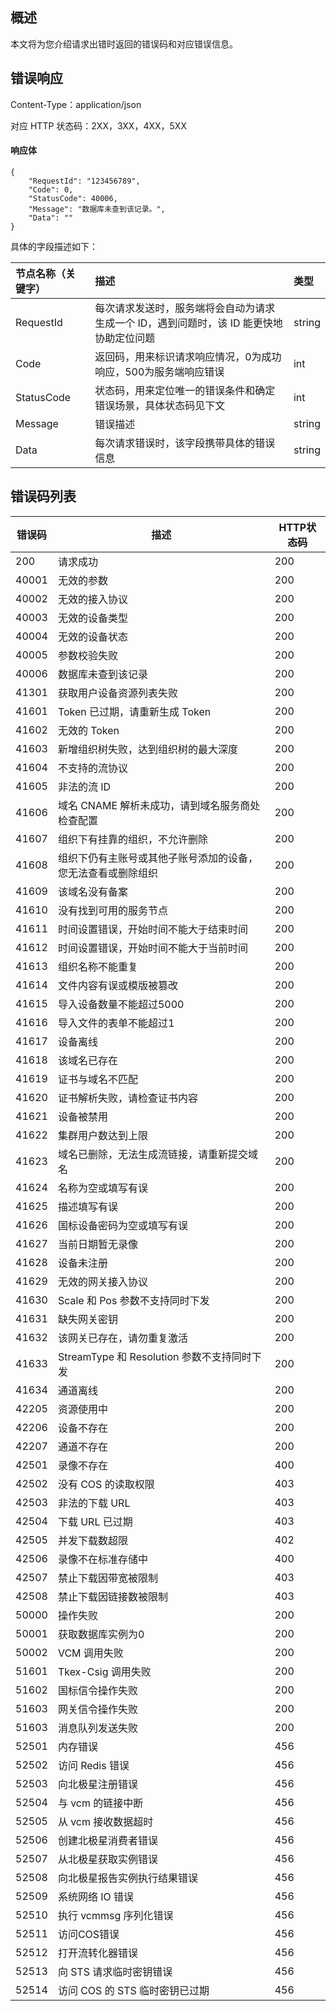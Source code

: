 ## 概述

本文将为您介绍请求出错时返回的错误码和对应错误信息。

## 错误响应

Content-Type：application/json

对应 HTTP 状态码：2XX，3XX，4XX，5XX

#### 响应体

```plaintext
{
	"RequestId": "123456789",
	"Code": 0,
	"StatusCode": 40006,
	"Message": "数据库未查到该记录。",
	"Data": ""
}
```

具体的字段描述如下：

| 节点名称（关键字） | 描述                                                         | 类型   |
| :----------------- | :----------------------------------------------------------- | :----- |
| RequestId          | 每次请求发送时，服务端将会自动为请求生成一个 ID，遇到问题时，该 ID 能更快地协助定位问题 | string |
| Code               | 返回码，用来标识请求响应情况，0为成功响应，500为服务端响应错误 | int    |
| StatusCode         | 状态码，用来定位唯一的错误条件和确定错误场景，具体状态码见下文 | int    |
| Message            | 错误描述                                                     | string |
| Data               | 每次请求错误时，该字段携带具体的错误信息                     | string |

## 错误码列表

| 错误码 | 描述                                                         | HTTP状态码 |
| ------ | ------------------------------------------------------------ | ---------- |
| 200    | 请求成功                                                     | 200        |
| 40001  | 无效的参数                                                   | 200        |
| 40002  | 无效的接入协议                                               | 200        |
| 40003  | 无效的设备类型                                               | 200        |
| 40004  | 无效的设备状态                                               | 200        |
| 40005  | 参数校验失败                                                 | 200        |
| 40006  | 数据库未查到该记录                                           | 200        |
| 41301  | 获取用户设备资源列表失败                                     | 200        |
| 41601  | Token 已过期，请重新生成 Token                                 | 200        |
| 41602  | 无效的 Token                                                  | 200        |
| 41603  | 新增组织树失败，达到组织树的最大深度                         | 200        |
| 41604  | 不支持的流协议                                               | 200        |
| 41605  | 非法的流 ID                                                   | 200        |
| 41606  | 域名 CNAME 解析未成功，请到域名服务商处检查配置                | 200        |
| 41607  | 组织下有挂靠的组织，不允许删除                               | 200        |
| 41608  | 组织下仍有主账号或其他子账号添加的设备，您无法查看或删除组织 | 200        |
| 41609  | 该域名没有备案                                               | 200        |
| 41610  | 没有找到可用的服务节点                                       | 200        |
| 41611  | 时间设置错误，开始时间不能大于结束时间                       | 200        |
| 41612  | 时间设置错误，开始时间不能大于当前时间                       | 200        |
| 41613  | 组织名称不能重复                                             | 200        |
| 41614  | 文件内容有误或模版被篡改                                     | 200        |
| 41615  | 导入设备数量不能超过5000                                     | 200        |
| 41616  | 导入文件的表单不能超过1                                      | 200        |
| 41617  | 设备离线                                                     | 200        |
| 41618  | 该域名已存在                                                 | 200        |
| 41619  | 证书与域名不匹配                                             | 200        |
| 41620  | 证书解析失败，请检查证书内容                                 | 200        |
| 41621  | 设备被禁用                                                   | 200        |
| 41622  | 集群用户数达到上限                                           | 200        |
| 41623  | 域名已删除，无法生成流链接，请重新提交域名                   | 200        |
| 41624  | 名称为空或填写有误                                           | 200        |
| 41625  | 描述填写有误                                                 | 200        |
| 41626  | 国标设备密码为空或填写有误                                   | 200        |
| 41627  | 当前日期暂无录像                                             | 200        |
| 41628  | 设备未注册                                                   | 200        |
| 41629  | 无效的网关接入协议                                           | 200        |
| 41630  | Scale 和 Pos 参数不支持同时下发                                 | 200        |
| 41631  | 缺失网关密钥                                                 | 200        |
| 41632  | 该网关已存在，请勿重复激活                                   | 200        |
| 41633  | StreamType 和 Resolution 参数不支持同时下发                     | 200        |
| 41634  | 通道离线                                                     | 200        |
| 42205  | 资源使用中                                                   | 200        |
| 42206  | 设备不存在                                                   | 200        |
| 42207  | 通道不存在                                                   | 200        |
| 42501  | 录像不存在                                                   | 400        |
| 42502  | 没有 COS 的读取权限                                            | 403        |
| 42503  | 非法的下载 URL                                                | 403        |
| 42504  | 下载 URL 已过期                                                | 403        |
| 42505  | 并发下载数超限                                               | 402        |
| 42506  | 录像不在标准存储中                                           | 400        |
| 42507  | 禁止下载因带宽被限制                                         | 403        |
| 42508  | 禁止下载因链接数被限制                                       | 403        |
| 50000  | 操作失败                                                     | 200        |
| 50001  | 获取数据库实例为0                                            | 200        |
| 50002  | VCM 调用失败                                                  | 200        |
| 51601  | Tkex-Csig 调用失败                                            | 200        |
| 51602  | 国标信令操作失败                                             | 200        |
| 51603  | 网关信令操作失败                                             | 200        |
| 51603  | 消息队列发送失败                                             | 200        |
| 52501  | 内存错误                                                     | 456        |
| 52502  | 访问 Redis 错误                                                | 456        |
| 52503  | 向北极星注册错误                                             | 456        |
| 52504  | 与 vcm 的链接中断                                              | 456        |
| 52505  | 从 vcm 接收数据超时                                            | 456        |
| 52506  | 创建北极星消费者错误                                         | 456        |
| 52507  | 从北极星获取实例错误                                         | 456        |
| 52508  | 向北极星报告实例执行结果错误                                 | 456        |
| 52509  | 系统网络 IO 错误                                               | 456        |
| 52510  | 执行 vcmmsg 序列化错误                                         | 456        |
| 52511  | 访问COS错误                                                  | 456        |
| 52512  | 打开流转化器错误                                             | 456        |
| 52513  | 向 STS 请求临时密钥错误                                        | 456        |
| 52514  | 访问 COS 的 STS 临时密钥已过期                                   | 456        |

